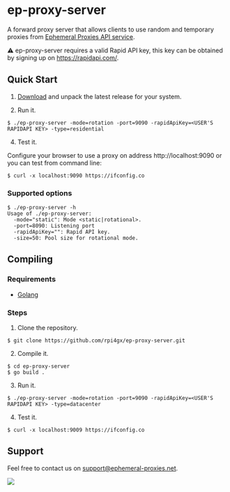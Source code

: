 # ep-proxy-server

A forward proxy server that allows clients to use random and temporary proxies from [Ephemeral Proxies API service](https://www.ephemeral-proxies.net/).

:warning: ep-proxy-server requires a valid Rapid API key, this key can be obtained by signing up on https://rapidapi.com/.

## Quick Start

1. [Download](https://github.com/rpi4gx/ep-proxy-server/releases) and unpack the latest release for your system.

2. Run it.
```
$ ./ep-proxy-server -mode=rotation -port=9090 -rapidApiKey=<USER'S RAPIDAPI KEY> -type=residential
````

4. Test it.

Configure your browser to use a proxy on address http://localhost:9090 or you can test from command line:
```
$ curl -x localhost:9090 https://ifconfig.co
```

### Supported options
```
$ ./ep-proxy-server -h
Usage of ./ep-proxy-server:
  -mode="static": Mode <static|rotational>.
  -port=8090: Listening port
  -rapidApiKey="": Rapid API key.
  -size=50: Pool size for rotational mode.
```

## Compiling
### Requirements
* [Golang](https://go.dev/doc/install)

### Steps
1. Clone the repository.
```
$ git clone https://github.com/rpi4gx/ep-proxy-server.git
```
2. Compile it.
```
$ cd ep-proxy-server
$ go build .
```
3. Run it.
```
$ ./ep-proxy-server -mode=rotation -port=9090 -rapidApiKey=<USER'S RAPIDAPI KEY> -type=datacenter
```
4. Test it.
```
$ curl -x localhost:9009 https://ifconfig.co
```

## Support

Feel free to contact us on support@ephemeral-proxies.net.

![](https://tip.ep-proxy.net/t/github-ep-proxy-server)
